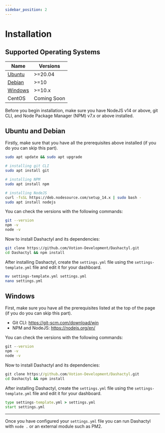 ```yaml
---
sidebar_position: 2
---
```


# Installation

## Supported Operating Systems
|    Name     |   Versions    |
|-------------|---------------|
|   [Ubuntu](#ubuntu-and-debian)    |    >=20.04    |
|   [Debian](#ubuntu-and-debian)    |    >=10       |
|   [Windows](#windows)   |    >=10.x     |
|   CentOS    |  Coming Soon  |

Before you begin installation, make sure you have NodeJS v14 or above, git CLI, and Node Package Manager (NPM) v7.x or above installed.

## Ubuntu and Debian
Firstly, make sure that you have all the prerequisites above installed (if you do you can skip this part).

```bash
sudo apt update && sudo apt upgrade

# installing git CLI
sudo apt install git

# installing NPM
sudo apt install npm

# installing NodeJS
curl -fsSL https://deb.nodesource.com/setup_14.x | sudo bash -
sudo apt install nodejs
```

You can check the versions with the following commands:
```bash
git --version
npm -v
node -v
```

Now to install Dashactyl and its dependencies:
```bash
git clone https://github.com/Votion-Development/Dashactyl.git
cd Dashactyl && npm install
```

After installing Dashactyl, create the `settings.yml` file using the `settings-template.yml` file and edit it for your dashboard.
```bash
mv settings-template.yml settings.yml
nano settings.yml
```

## Windows
First, make sure you have all the prerequisites listed at the top of the page (if you do you can skip this part).

- Git CLI: https://git-scm.com/download/win
- NPM and NodeJS: https://nodejs.org/en/

You can check the versions with the following commands:
```bat
git --version
npm -v
node -v
```

Now to install Dashactyl and its dependencies:
```bat
git clone https://github.com/Votion-Development/Dashactyl.git
cd Dashactyl && npm install
```

After installing Dashactyl, create the `settings.yml` file using the `settings-template.yml` file and edit it for your dashboard.
```bat
type settings-template.yml > settings.yml
start settings.yml
```

---

Once you have configured your `settings.yml` file you can run Dashactyl with `node .` or an external module such as PM2.

